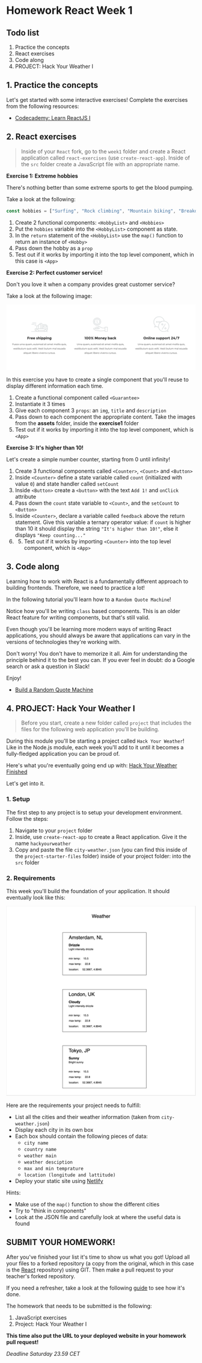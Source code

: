 # Homework React Week 1

## **Todo list**

1. Practice the concepts
2. React exercises
3. Code along
4. PROJECT: Hack Your Weather I

## **1. Practice the concepts**

Let's get started with some interactive exercises! Complete the exercises from the following resources:

- [Codecademy: Learn ReactJS I](https://www.codecademy.com/learn/react-101)

## **2. React exercises**

> Inside of your `React` fork, go to the `week1` folder and create a React application called `react-exercises` (use `create-react-app`). Inside of the `src` folder create a JavaScript file with an appropriate name.

**Exercise 1: Extreme hobbies**

There's nothing better than some extreme sports to get the blood pumping.

Take a look at the following:

```js
const hobbies = ["Surfing", "Rock climbing", "Mountain biking", "Breakdancing"];
```

1. Create 2 functional components: `<HobbyList>` and `<Hobbies>`
2. Put the `hobbies` variable into the `<HobbyList>` component as state.
3. In the `return` statement of the `<HobbyList>` use the `map()` function to return an instance of `<Hobby>`
4. Pass down the hobby as a `prop`
5. Test out if it works by importing it into the top level component, which in this case is `<App>`

**Exercise 2: Perfect customer service!**

Don't you love it when a company provides great customer service?

Take a look at the following image:

![Exercise 2](assets/exercises/exercise2.png)

In this exercise you have to create a single component that you'll reuse to display different information each time.

1. Create a functional component called `<Guarantee>`
2. Instantiate it 3 times
3. Give each component 3 `props`: an `img`, `title` and `description`
4. Pass down to each component the appropriate content. Take the images from the **assets** folder, inside the **exercise1** folder
5. Test out if it works by importing it into the top level component, which is `<App>`

**Exercise 3: It's higher than 10!**

Let's create a simple number counter, starting from 0 until infinity!

1. Create 3 functional components called `<Counter>`, `<Count>` and `<Button>`
2. Inside `<Counter>` define a state variable called `count` (initialized with value `0`) and state handler called `setCount`
3. Inside `<Button>` create a `<button>` with the text `Add 1!` and `onClick` attribute
4. Pass down the `count` state variable to `<Count>`, and the `setCount` to `<Button>`
5. Inside `<Counter>`, declare a variable called `feedback` above the return statement. Give this variable a ternary operator value: if `count` is higher than 10 it should display the string `"It's higher than 10!"`, else it displays `"Keep counting..."`
6. 5. Test out if it works by importing `<Counter>` into the top level component, which is `<App>`

## **3. Code along**

Learning how to work with React is a fundamentally different approach to building frontends. Therefore, we need to practice a lot!

In the following tutorial you'll learn how to a `Random Quote Machine`!

Notice how you'll be writing `class` based components. This is an older React feature for writing components, but that's still valid.

Even though you'll be learning more modern ways of writing React applications, you should always be aware that applications can vary in the versions of technologies they're working with.

Don't worry! You don't have to memorize it all. Aim for understanding the principle behind it to the best you can. If you ever feel in doubt: do a Google search or ask a question in Slack!

Enjoy!

- [Build a Random Quote Machine](https://www.youtube.com/playlist?list=PL3cz80ehFCan4srLIp1HmhrQ0CU8Cw9XM)

## **4. PROJECT: Hack Your Weather I**

> Before you start, create a new folder called `project` that includes the files for the following web application you'll be building.

During this module you'll be starting a project called `Hack Your Weather`! Like in the Node.js module, each week you'll add to it until it becomes a fully-fledged application you can be proud of.

Here's what you're eventually going end up with: [Hack Your Weather Finished](https://hyf-weather-app.netlify.com/)

Let's get into it.

### 1. Setup

The first step to any project is to setup your development environment. Follow the steps:

1. Navigate to your `project` folder
2. Inside, use `create-react-app` to create a React application. Give it the name `hackyourweather`
3. Copy and paste the file `city-weather.json` (you can find this inside of the `project-starter-files` folder) inside of your project folder: into the `src` folder

### 2. Requirements

This week you'll build the foundation of your application. It should eventually look like this:

![Week 1 Wireframe](../assets/project/week1.png)

Here are the requirements your project needs to fulfill:

- List all the cities and their weather information (taken from `city-weather.json`)
- Display each city in its own box
- Each box should contain the following pieces of data:
  - `city name`
  - `country name`
  - `weather main`
  - `weather desciption`
  - `max and min temprature`
  - `location (longitude and lattitude)`
- Deploy your static site using [Netlify](https://www.netlify.com/)

Hints:

- Make use of the `map()` function to show the different cities
- Try to "think in components"
- Look at the JSON file and carefully look at where the useful data is found

## **SUBMIT YOUR HOMEWORK!**

After you've finished your list it's time to show us what you got! Upload all your files to a forked repository (a copy from the original, which in this case is the [React](https://www.github.com/HackYourFuture/React) repository) using GIT. Then make a pull request to your teacher's forked repository.

If you need a refresher, take a look at the following [guide](../hand-in-homework-guide.md) to see how it's done.

The homework that needs to be submitted is the following:

1. JavaScript exercises
2. Project: Hack Your Weather I

**This time also put the URL to your deployed website in your homework pull request!**

_Deadline Saturday 23.59 CET_

